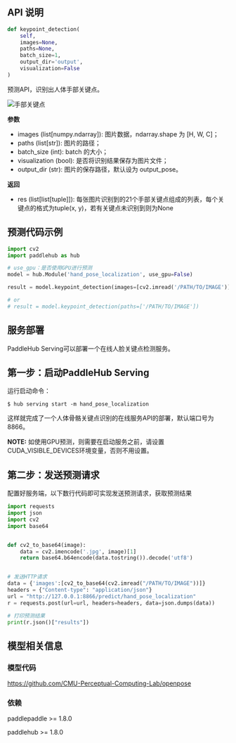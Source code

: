 ## API 说明

```python
def keypoint_detection(
    self,
    images=None,
    paths=None,
    batch_size=1,
    output_dir='output',
    visualization=False
)
```

预测API，识别出人体手部关键点。

![手部关键点](https://ai-studio-static-online.cdn.bcebos.com/97e1ae7c1e68477d85b37f53ee997fbc4ef0fc12c7634301bc08749bd003cac0)

**参数**

* images (list\[numpy.ndarray\]): 图片数据，ndarray.shape 为 \[H, W, C\]；
* paths (list\[str\]): 图片的路径；
* batch\_size (int): batch 的大小；
* visualization (bool): 是否将识别结果保存为图片文件；
* output\_dir (str): 图片的保存路径，默认设为 output\_pose。

**返回**

* res (list[list[tuple]]): 每张图片识别到的21个手部关键点组成的列表，每个关键点的格式为tuple(x, y)，若有关键点未识别到则为None


## 预测代码示例

```python
import cv2
import paddlehub as hub

# use_gpu：是否使用GPU进行预测
model = hub.Module('hand_pose_localization', use_gpu=False)

result = model.keypoint_detection(images=[cv2.imread('/PATH/TO/IMAGE')])

# or
# result = model.keypoint_detection(paths=['/PATH/TO/IMAGE'])
```

## 服务部署

PaddleHub Serving可以部署一个在线人脸关键点检测服务。

## 第一步：启动PaddleHub Serving

运行启动命令：
```shell
$ hub serving start -m hand_pose_localization
```

这样就完成了一个人体骨骼关键点识别的在线服务API的部署，默认端口号为8866。

**NOTE:** 如使用GPU预测，则需要在启动服务之前，请设置CUDA\_VISIBLE\_DEVICES环境变量，否则不用设置。

## 第二步：发送预测请求

配置好服务端，以下数行代码即可实现发送预测请求，获取预测结果

```python
import requests
import json
import cv2
import base64


def cv2_to_base64(image):
    data = cv2.imencode('.jpg', image)[1]
    return base64.b64encode(data.tostring()).decode('utf8')


# 发送HTTP请求
data = {'images':[cv2_to_base64(cv2.imread("/PATH/TO/IMAGE"))]}
headers = {"Content-type": "application/json"}
url = "http://127.0.0.1:8866/predict/hand_pose_localization"
r = requests.post(url=url, headers=headers, data=json.dumps(data))

# 打印预测结果
print(r.json()["results"])
```


## 模型相关信息

### 模型代码

https://github.com/CMU-Perceptual-Computing-Lab/openpose

### 依赖

paddlepaddle >= 1.8.0

paddlehub >= 1.8.0